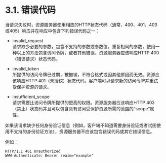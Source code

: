 3.1. 错误代码
================
当请求失败时，资源服务器使用相应的HTTP状态代码（通常，400、401、403或405）响应并在响应中包含下列错误代码之一：

- invalid_request    
  请求缺少必要的参数，包含不支持的参数或参数值，重复相同的参数，使用一种以上的方法包含访问令牌，或者其他错误。资源服务器应该响应HTTP 400（错误请求）状态代码。

- invalid_token    
  所提供的访问令牌已过期，被撤销，不符合格式或因其他原因而无效。资源应该响应HTTP 401（未授权）状态代码。客户端可以请求新的访问令牌并重试受保护资源的请求。

- insufficient_scope    
  请求需要比访问令牌所提供的更高的权限。资源服务器应该响应HTTP 403（禁止）状态码并且可以包含具有访问受保护资源所需的范围的“scope”属性。
  
如果该请求缺少任何身份验证信息（例如，客户端不知道需要身份验证或者试图使用不支持的身份验证方法），资源服务器不应该包含错误代码或其它错误信息。

例如：

    HTTP/1.1 401 Unauthorized
    WWW-Authenticate: Bearer realm="example"
